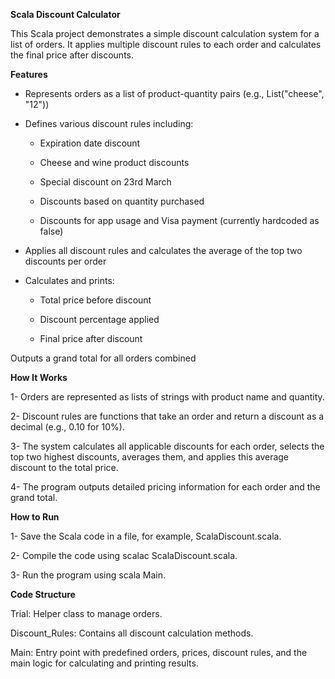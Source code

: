 **Scala Discount Calculator**

This Scala project demonstrates a simple discount calculation system for a list of orders. It applies multiple discount rules to each order and calculates the final price after discounts.


**Features**
* Represents orders as a list of product-quantity pairs (e.g., List("cheese", "12"))

* Defines various discount rules including:

  * Expiration date discount

  * Cheese and wine product discounts

  * Special discount on 23rd March

  * Discounts based on quantity purchased

  * Discounts for app usage and Visa payment (currently hardcoded as false)

* Applies all discount rules and calculates the average of the top two discounts per order

* Calculates and prints:

  * Total price before discount

  * Discount percentage applied

  * Final price after discount

Outputs a grand total for all orders combined


**How It Works**

 1- Orders are represented as lists of strings with product name and quantity.
 
 2- Discount rules are functions that take an order and return a discount as a decimal (e.g., 0.10 for 10%).
 
 3- The system calculates all applicable discounts for each order, selects the top two highest discounts, averages them, and applies this average discount to the total price.
 
 4- The program outputs detailed pricing information for each order and the grand total.


**How to Run**
 
 1- Save the Scala code in a file, for example, ScalaDiscount.scala.
 
 2- Compile the code using scalac ScalaDiscount.scala.
 
 3- Run the program using scala Main.


**Code Structure**

Trial: Helper class to manage orders.

Discount_Rules: Contains all discount calculation methods.

Main: Entry point with predefined orders, prices, discount rules, and the main logic for calculating and printing results.
